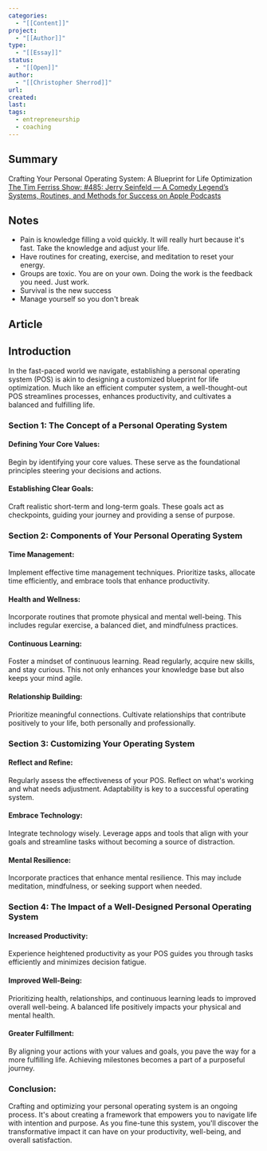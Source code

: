 ```yaml
---
categories:
  - "[[Content]]"
project:
  - "[[Author]]"
type:
  - "[[Essay]]"
status:
  - "[[Open]]"
author:
  - "[[Christopher Sherrod]]"
url: 
created: 
last:
tags:
  - entrepreneurship
  - coaching
---
```

## Summary
Crafting Your Personal Operating System: A Blueprint for Life Optimization
[‎The Tim Ferriss Show: #485: Jerry Seinfeld — A Comedy Legend’s Systems, Routines, and Methods for Success on Apple Podcasts](https://podcasts.apple.com/us/podcast/the-tim-ferriss-show/id863897795?i=1000501727043)
## Notes
- Pain is knowledge filling a void quickly. It will really hurt because it's fast. Take the knowledge and adjust your life.
- Have routines for creating, exercise, and meditation to reset your energy.
- Groups are toxic. You are on your own. Doing the work is the feedback you need. Just work.
- Survival is the new success
- Manage yourself so you don't break
## Article
## Introduction
In the fast-paced world we navigate, establishing a personal operating system (POS) is akin to designing a customized blueprint for life optimization. Much like an efficient computer system, a well-thought-out POS streamlines processes, enhances productivity, and cultivates a balanced and fulfilling life.
### Section 1: The Concept of a Personal Operating System

#### Defining Your Core Values:

Begin by identifying your core values. These serve as the foundational principles steering your decisions and actions.

#### Establishing Clear Goals:

Craft realistic short-term and long-term goals. These goals act as checkpoints, guiding your journey and providing a sense of purpose.

### Section 2: Components of Your Personal Operating System

#### Time Management:

Implement effective time management techniques. Prioritize tasks, allocate time efficiently, and embrace tools that enhance productivity.

#### Health and Wellness:

Incorporate routines that promote physical and mental well-being. This includes regular exercise, a balanced diet, and mindfulness practices.

#### Continuous Learning:

Foster a mindset of continuous learning. Read regularly, acquire new skills, and stay curious. This not only enhances your knowledge base but also keeps your mind agile.

#### Relationship Building:

Prioritize meaningful connections. Cultivate relationships that contribute positively to your life, both personally and professionally.

### Section 3: Customizing Your Operating System

#### Reflect and Refine:

Regularly assess the effectiveness of your POS. Reflect on what's working and what needs adjustment. Adaptability is key to a successful operating system.

#### Embrace Technology:

Integrate technology wisely. Leverage apps and tools that align with your goals and streamline tasks without becoming a source of distraction.

#### Mental Resilience:

Incorporate practices that enhance mental resilience. This may include meditation, mindfulness, or seeking support when needed.

### Section 4: The Impact of a Well-Designed Personal Operating System

#### Increased Productivity:

Experience heightened productivity as your POS guides you through tasks efficiently and minimizes decision fatigue.

#### Improved Well-Being:

Prioritizing health, relationships, and continuous learning leads to improved overall well-being. A balanced life positively impacts your physical and mental health.

#### Greater Fulfillment:

By aligning your actions with your values and goals, you pave the way for a more fulfilling life. Achieving milestones becomes a part of a purposeful journey.

### Conclusion:

Crafting and optimizing your personal operating system is an ongoing process. It's about creating a framework that empowers you to navigate life with intention and purpose. As you fine-tune this system, you'll discover the transformative impact it can have on your productivity, well-being, and overall satisfaction.